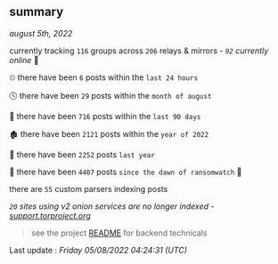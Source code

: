 
## summary
_august 5th, 2022_

currently tracking `116` groups across `206` relays & mirrors - _`92` currently online_ 📡

⏲ there have been `6` posts within the `last 24 hours`

🕓 there have been `29` posts within the `month of august`

📅 there have been `716` posts within the `last 90 days`

🏚 there have been `2121` posts within the `year of 2022`

🚀 there have been `2252` posts `last year`

🦕 there have been `4407` posts `since the dawn of ransomwatch` 🐣

there are `55` custom parsers indexing posts

_`20` sites using v2 onion services are no longer indexed - [support.torproject.org](https://support.torproject.org/onionservices/v2-deprecation/)_

> see the project [README](https://github.com/jmousqueton/ransomwatch#readme) for backend technicals



Last update : _Friday 05/08/2022 04:24:31 (UTC)_

